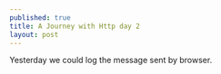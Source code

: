 ```yaml
---
published: true
title: A Journey with Http day 2
layout: post
---
```

Yesterday we could log the message sent by browser.